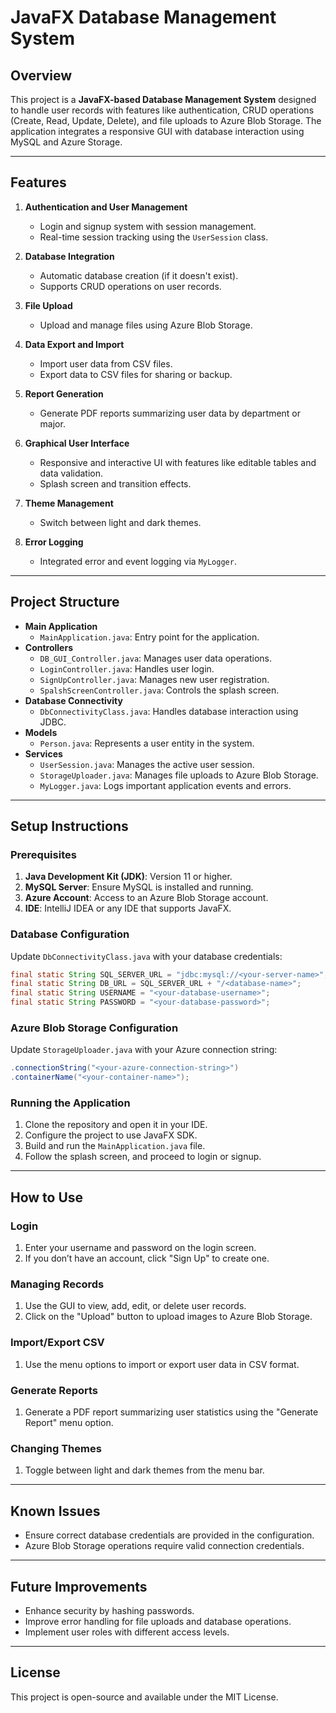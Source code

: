 # JavaFX Database Management System

## Overview

This project is a **JavaFX-based Database Management System** designed to handle user records with features like authentication, CRUD operations (Create, Read, Update, Delete), and file uploads to Azure Blob Storage. The application integrates a responsive GUI with database interaction using MySQL and Azure Storage.

---

## Features

1. **Authentication and User Management**
   - Login and signup system with session management.
   - Real-time session tracking using the `UserSession` class.

2. **Database Integration**
   - Automatic database creation (if it doesn't exist).
   - Supports CRUD operations on user records.

3. **File Upload**
   - Upload and manage files using Azure Blob Storage.

4. **Data Export and Import**
   - Import user data from CSV files.
   - Export data to CSV files for sharing or backup.

5. **Report Generation**
   - Generate PDF reports summarizing user data by department or major.

6. **Graphical User Interface**
   - Responsive and interactive UI with features like editable tables and data validation.
   - Splash screen and transition effects.

7. **Theme Management**
   - Switch between light and dark themes.

8. **Error Logging**
   - Integrated error and event logging via `MyLogger`.

---

## Project Structure

- **Main Application**
  - `MainApplication.java`: Entry point for the application.
- **Controllers**
  - `DB_GUI_Controller.java`: Manages user data operations.
  - `LoginController.java`: Handles user login.
  - `SignUpController.java`: Manages new user registration.
  - `SpalshScreenController.java`: Controls the splash screen.
- **Database Connectivity**
  - `DbConnectivityClass.java`: Handles database interaction using JDBC.
- **Models**
  - `Person.java`: Represents a user entity in the system.
- **Services**
  - `UserSession.java`: Manages the active user session.
  - `StorageUploader.java`: Manages file uploads to Azure Blob Storage.
  - `MyLogger.java`: Logs important application events and errors.

---

## Setup Instructions

### Prerequisites

1. **Java Development Kit (JDK)**: Version 11 or higher.
2. **MySQL Server**: Ensure MySQL is installed and running.
3. **Azure Account**: Access to an Azure Blob Storage account.
4. **IDE**: IntelliJ IDEA or any IDE that supports JavaFX.

### Database Configuration

Update `DbConnectivityClass.java` with your database credentials:
```java
final static String SQL_SERVER_URL = "jdbc:mysql://<your-server-name>";
final static String DB_URL = SQL_SERVER_URL + "/<database-name>";
final static String USERNAME = "<your-database-username>";
final static String PASSWORD = "<your-database-password>";
```

### Azure Blob Storage Configuration

Update `StorageUploader.java` with your Azure connection string:
```java
.connectionString("<your-azure-connection-string>")
.containerName("<your-container-name>");
```

### Running the Application

1. Clone the repository and open it in your IDE.
2. Configure the project to use JavaFX SDK.
3. Build and run the `MainApplication.java` file.
4. Follow the splash screen, and proceed to login or signup.

---

## How to Use

### Login
1. Enter your username and password on the login screen.
2. If you don’t have an account, click "Sign Up" to create one.

### Managing Records
1. Use the GUI to view, add, edit, or delete user records.
2. Click on the "Upload" button to upload images to Azure Blob Storage.

### Import/Export CSV
1. Use the menu options to import or export user data in CSV format.

### Generate Reports
1. Generate a PDF report summarizing user statistics using the "Generate Report" menu option.

### Changing Themes
1. Toggle between light and dark themes from the menu bar.

---

## Known Issues

- Ensure correct database credentials are provided in the configuration.
- Azure Blob Storage operations require valid connection credentials.

---

## Future Improvements

- Enhance security by hashing passwords.
- Improve error handling for file uploads and database operations.
- Implement user roles with different access levels.

---

## License

This project is open-source and available under the MIT License.
